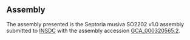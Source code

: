 

Assembly
--------

The assembly presented is the Septoria musiva SO2202 v1.0 assembly
submitted to [INSDC](http://www.insdc.org) with the assembly accession
[GCA\_000320565.2](http://www.ebi.ac.uk/ena/data/view/GCA_000320565.2).
